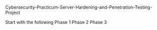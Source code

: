 Cybersecurity-Practicum-Server-Hardening-and-Penetration-Testing-Project

Start with the following
Phase 1
Phase 2
Phase 3

